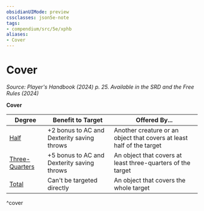 ```yaml
---
obsidianUIMode: preview
cssclasses: json5e-note
tags:
- compendium/src/5e/xphb
aliases:
- Cover
---
```

# Cover
*Source: Player's Handbook (2024) p. 25. Available in the <span title='Systems Reference Document (5.2)'>SRD</span> and the Free Rules (2024)* 

**Cover**

| Degree | Benefit to Target | Offered By... |
|--------|-------------------|---------------|
| [Half](/3-Mechanics/CLI/variant-rules/cover-xphb.md) | +2 bonus to AC and Dexterity saving throws | Another creature or an object that covers at least half of the target |
| [Three-Quarters](/3-Mechanics/CLI/variant-rules/cover-xphb.md) | +5 bonus to AC and Dexterity saving throws | An object that covers at least three-quarters of the target |
| [Total](/3-Mechanics/CLI/variant-rules/cover-xphb.md) | Can't be targeted directly | An object that covers the whole target |
^cover